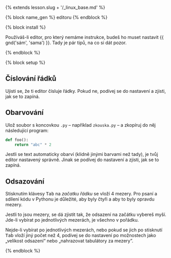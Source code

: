 {% extends lesson.slug + '/_linux_base.md' %}

{% block name_gen %} editoru {% endblock %}

{% block install %}

Používáš-li editor, pro který nemáme instrukce, budeš ho muset nastavit
{{ gnd('sám', 'sama') }}.
Tady je pár tipů, na co si dát pozor.

{% endblock %}

{% block setup %}

## Číslování řádků

Ujisti se, že ti editor čísluje řádky.
Pokud ne, podívej se do nastavení a zjisti, jak se to zapíná.


## Obarvování

Ulož soubor s koncovkou `.py` – například `zkouska.py` – a zkopíruj do něj
následující program:

```python
def foo():
    return "abc" * 2
```

Jestli se text automaticky obarví (klidně jinými barvami než tady),
je tvůj editor nastavený správně.
Jinak se podívej do nastavení a zjisti, jak se to zapíná.


## Odsazování

Stisknutím klávesy <kbd>Tab</kbd> na *začatku řádku* se vloží 4 mezery.
Pro psaní a sdílení kódu v Pythonu je důležité,
aby byly čtyři a aby to byly opravdu mezery.

Jestli to jsou mezery, se dá zjistit tak, že odsazení na začátku vybereš myší.
Jde-li vybírat po jednotlivých mezerách, je všechno v pořádku.

Nejde-li vybírat po jednotlivých mezerách, nebo pokud se jich po stisknutí
<kbd>Tab</kbd> vloží jiný počet než 4, podívej se do nastavení po možnostech
jako „velikost odsazení“ nebo „nahrazovat tabulátory za mezery”.

{% endblock %}
